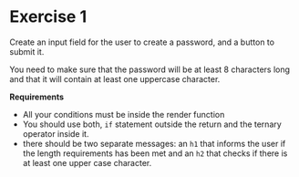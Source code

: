 # Exercise 1

Create an input field for the user to create  a password, and a button to submit it.

You need to make sure that the password will be at least 8 characters long and that it will contain at least one uppercase character.

**Requirements**

- All your conditions must be inside the render function
- You should use both, `if` statement outside the return and the ternary operator inside it.
- there should be two separate messages: an `h1` that informs the user if the length requirements has been met and an `h2` that checks if there is at least one upper case character.

